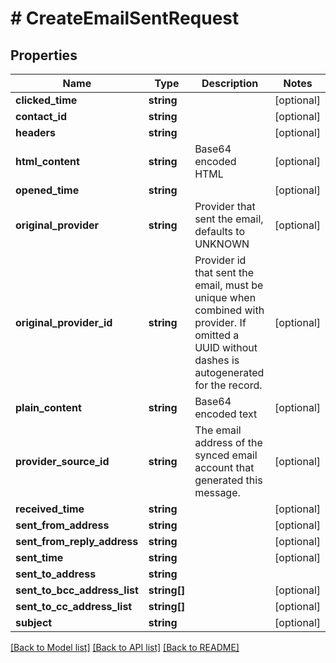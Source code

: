 # # CreateEmailSentRequest

## Properties

Name | Type | Description | Notes
------------ | ------------- | ------------- | -------------
**clicked_time** | **string** |  | [optional]
**contact_id** | **string** |  | [optional]
**headers** | **string** |  | [optional]
**html_content** | **string** | Base64 encoded HTML | [optional]
**opened_time** | **string** |  | [optional]
**original_provider** | **string** | Provider that sent the email, defaults to UNKNOWN | [optional]
**original_provider_id** | **string** | Provider id that sent the email, must be unique when combined with provider.  If omitted a UUID without dashes is autogenerated for the record. | [optional]
**plain_content** | **string** | Base64 encoded text | [optional]
**provider_source_id** | **string** | The email address of the synced email account that generated this message. | [optional]
**received_time** | **string** |  | [optional]
**sent_from_address** | **string** |  | [optional]
**sent_from_reply_address** | **string** |  | [optional]
**sent_time** | **string** |  | [optional]
**sent_to_address** | **string** |  |
**sent_to_bcc_address_list** | **string[]** |  | [optional]
**sent_to_cc_address_list** | **string[]** |  | [optional]
**subject** | **string** |  | [optional]

[[Back to Model list]](../../README.md#models) [[Back to API list]](../../README.md#endpoints) [[Back to README]](../../README.md)
